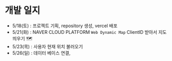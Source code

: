 # 개발 일지
- 5/18(토) : 프로젝트 기획, repository 생성, vercel 배포
- 5/21(화) : NAVER CLOUD PLATFORM `Web Dynamic Map` ClientID 받아서 지도 띄우기 🗺️
- 5/23(목) : 사용자 현재 위치 불러오기
- 5/26(일) : 데이터 베이스 연결, 